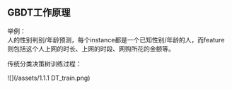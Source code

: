 ## GBDT工作原理

举例：  
        人的性别判别/年龄预测，每个instance都是一个已知性别/年龄的人，而feature则包括这个人上网的时长、上网的时段、网购所花的金额等。

传统分类决策树训练过程：

![](/assets/1.1.1 DT_train.png)

